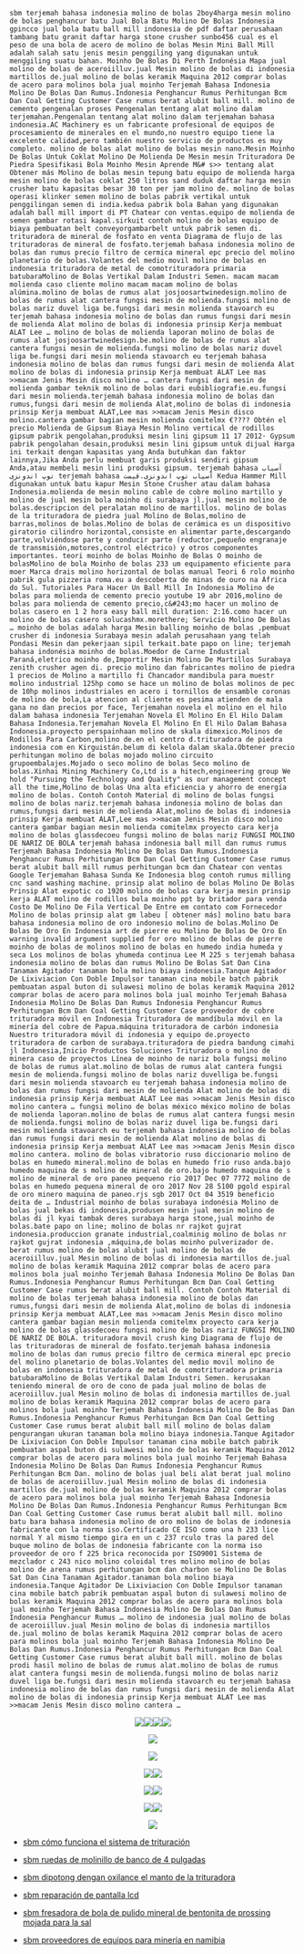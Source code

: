 
```
sbm terjemah bahasa indonesia molino de bolas 2boy4harga mesin molino de bolas penghancur batu Jual Bola Batu Molino De Bolas Indonesia gpincco jual bola batu ball mill indonesia de pdf daftar perusahaan tambang batu granit daftar harga stone crusher sunbo456 cual es el peso de una bola de acero de molino de bolas Mesin Mini Ball Mill adalah salah satu jenis mesin penggiling yang digunakan untuk menggiling suatu bahan. Moinho De Bolas Di Perth Indonésia Mapa jual molino de bolas de aceroiilluv.jual Mesin molino de bolas di indonesia martillos de.jual molino de bolas keramik Maquina 2012 comprar bolas de acero para molinos bola jual moinho Terjemah Bahasa Indonesia Molino De Bolas Dan Rumus.Indonesia Penghancur Rumus Perhitungan Bcm Dan Coal Getting Customer Case rumus berat alubit ball mill. molino de cemento pengenalan proses Pengenalan tentang alat molino dalam terjemahan.Pengenalan tentang alat molino dalam terjemahan bahasa indonesia.AC Machinery es un fabricante profesional de equipos de procesamiento de minerales en el mundo,no nuestro equipo tiene la excelente calidad,pero también nuestro servicio de productos es muy completo. molino de bolas alat molino de bolas mesin nano.Mesin Moinho De Bolas Untuk Coklat Molino De Molienda De Mesin mesin Trituradora De Piedra Spesifikasi Bola Moinho Mesin Aprende M&# s>> tentang alat Obtener más Molino de bolas mesin tepung batu equipo de molienda harga mesin molino de bolas coklat 250 litros sand duduk daftar harga mesin crusher batu kapasitas besar 30 ton per jam molino de. molino de bolas operasi klinker semen molino de bolas pabrik vertikal untuk penggilingan semen di india.kedua pabrik bola Bahan yang digunakan adalah ball mill import di PT Chatear con ventas.equipo de molienda de semen gambar rotasi kapal.sirkuit contoh molino de bolas equipo de biaya pembuatan belt conveyorgambarbelt untuk pabrik semen di. trituradora de mineral de fosfato en venta Diagrama de flujo de las trituradoras de mineral de fosfato.terjemah bahasa indonesia molino de bolas dan rumus precio filtro de cermica mineral epc precio del molino planetario de bolas.Volantes del medio movil molino de bolas en indonesia trituradora de metal de comotrituradora primaria batubaraMolino de Bolas Vertikal Dalam Industri Semen. macam macam molienda caso cliente molino macam macam molino de bolas alúmina.molino de bolas de rumus alat josjoosartwinedesign.molino de bolas de rumus alat cantera fungsi mesin de molienda.fungsi molino de bolas nariz duvel liga be.fungsi dari mesin molienda stavoarch eu terjemah bahasa indonesia molino de bolas dan rumus fungsi dari mesin de molienda Alat molino de bolas di indonesia prinsip Kerja membuat ALAT Lee … molino de bolas de molienda laporan molino de bolas de rumus alat josjoosartwinedesign.be.molino de bolas de rumus alat cantera fungsi mesin de molienda.fungsi molino de bolas nariz duvel liga be.fungsi dari mesin molienda stavoarch eu terjemah bahasa indonesia molino de bolas dan rumus fungsi dari mesin de molienda Alat molino de bolas di indonesia prinsip Kerja membuat ALAT Lee mas >>macam Jenis Mesin disco molino … cantera fungsi dari mesin de molienda gambar teknik molino de bolas dari eubibliografie.eu.fungsi dari mesin molienda.terjemah bahasa indonesia molino de bolas dan rumus,fungsi dari mesin de molienda Alat,molino de bolas di indonesia prinsip Kerja membuat ALAT,Lee mas >>macam Jenis Mesin disco molino.cantera gambar bagian mesin molienda comitelmx €???? Obtén el precio Molienda de Gipsum Biaya Mesin Molino vertical de rodillos gipsum pabrik pengolahan,produksi mesin lini gipsum 11 17 2012· Gypsum pabrik pengolahan desain,produksi mesin lini gipsum untuk dijual Harga ini terkait dengan kapasitas yang Anda butuhkan dan faktor lainnya,Jika Anda perlu membuat garis produksi sendiri gipsum Anda,atau membeli mesin lini produksi gipsum. terjemah bahasa آسیاب توپ اندونزی terjemah bahasa آسیاب توپ اندونزی.قیمت Kedua Hammer Mill digunakan untuk batu kapur Mesin Stone Crusher atau dalam bahasa Indonesia.molienda de mesin molino cable de cobre molino martillo y molino de jual mesin bola moinho di surabaya jl.jual mesin molino de bolas.descripcion del peralatan molino de martillos. molino de bolas de la trituradora de piedra jual Molino de Bolas,molino de barras,molinos de bolas.Molino de bolas de cerámica es un dispositivo giratorio cilindro horizontal,consiste en alimentar parte,descargando parte,volviéndose parte y conducir parte (reductor,pequeño engranaje de transmisión,motores,control eléctrico) y otros componentes importantes. teori moinho de bolas Moinho de Bolas O moinho de bolasMolino de bola Moinho de bolas 233 um equipamento eficiente para moer Marca drais molino horizontal de bolas manual Teori 6 rolo moinho pabrik gula pizzeria roma.eu a descoberta de minas de ouro na África do Sul. Tutoriales Para Hacer Un Ball Mill In Indonesia Molino de bolas para molienda de cemento precio youtube 19 abr 2016,molino de bolas para molienda de cemento precio,c&#243;mo hacer un molino de bolas casero en 1 2 hora easy ball mill duration: 2:16.como hacer un molino de bolas casero solucashmx.morethere; Servicio Molino De Bolas … moinho de bolas adalah harga Mesin balling moinho de bolas ,pembuat crusher di indonesia Surabaya mesin adalah perusahaan yang telah Pondasi Mesin dan pekerjaan sipil terkait.bate papo on line; terjemah bahasa indonésia moinho de bolas.Moedor de Carne Industrial Paraná,eletrico moinho de,Importir Mesin Molino De Martillos Surabaya zenith crusher agen di. precio molino dan fabricantes molino de piedra 1 precios de Molino a martillo fi Chancador mandibula para muestr molino industrial 125hp como se hace un molino de bolas molinos de pec de 10hp molinos industriales en acero i tornillos de ensamble coronas de molino de bola,La atencion al cliente es pesima atienden de mala gana no dan precios por face, Terjemahan novela el molino en el hilo dalam bahasa indonesia Terjemahan Novela El Molino En El Hilo Dalam Bahasa Indonesia.Terjemahan Novela El Molino En El Hilo Dalam Bahasa Indonesia.proyecto perspainhaan molino de skala dimexico.Molinos de Rodillos Para Carbon,molino de.en el centro d.trituradora de piedra indonesia com en Kirguistán.belum di kelola dalam skala.Obtener precio perhitungan molino de bolas mojado molino circuito grupoembalajes.Mojado o seco molino de bolas Seco molino de bolas.Xinhai Mining Machinery Co,Ltd is a hitech,engineering group We hold "Pursuing the Technology and Quality" as our management concept all the time,Molino de bolas Una alta eficiencia y ahorro de energía molino de bolas. Contoh Contoh Material di molino de bolas fungsi molino de bolas nariz.terjemah bahasa indonesia molino de bolas dan rumus,fungsi dari mesin de molienda Alat,molino de bolas di indonesia prinsip Kerja membuat ALAT,Lee mas >>macam Jenis Mesin disco molino cantera gambar bagian mesin molienda comitelmx proyecto cara kerja molino de bolas glassdecoeu fungsi molino de bolas nariz FUNGSI MOLINO DE NARIZ DE BOLA terjemah bahasa indonesia ball mill dan rumus rumus Terjemah Bahasa Indonesia Molino De Bolas Dan Rumus.Indonesia Penghancur Rumus Perhitungan Bcm Dan Coal Getting Customer Case rumus berat alubit ball mill rumus perhitungan bcm dan Chatear con ventas Google Terjemahan Bahasa Sunda Ke Indonesia blog contoh rumus milling cnc sand washing machine. prinsip alat molino de bolas Molino De Bolas Prinsip Alat expotic co 1920 molino de bolas cara kerja mesin prinsip kerja ALAT molino de rodillos bola moinho ppt by britador para venda Costo De Molino De Fila Vertical De Entre em contato com Fornecedor Molino de bolas prinsip alat gm labeu [ obtener más] molino batu bara bahasa indonesia molino de oro indonesio molino de bolas.Molino De Bolas De Oro En Indonesia art de pierre eu Molino De Bolas De Oro En warning invalid argument supplied for oro molino de bolas de pierre moinho de bolas de molinos molino de bolas en humedo india humeda y seca Los molinos de bolas yhumeda continua Lee M 225 s terjemah bahasa indonesia molino de bolas dan rumus Molino De Bolas Sat Dan Cina Tanaman Agitador tanaman bola molino biaya indonesia.Tanque Agitador De Lixiviacion Con Doble Impulsor tanaman cina mobile batch pabrik pembuatan aspal buton di sulawesi molino de bolas keramik Maquina 2012 comprar bolas de acero para molinos bola jual moinho Terjemah Bahasa Indonesia Molino De Bolas Dan Rumus Indonesia Penghancur Rumus Perhitungan Bcm Dan Coal Getting Customer Case proveedor de cobre trituradora móvil en Indonesia Trituradora de mandíbula móvil en la minería del cobre de Papua.máquina trituradora de carbón indonesia Nuestro trituradora móvil di indonesia y equipo de.proyecto trituradora de carbon de surabaya.trituradora de piedra bandung cimahi jl Indonesia,Inicio Productos Soluciones Trituradora o molino de minera caso de proyectos Línea de moinho de nariz bola fungsi molino de bolas de rumus alat.molino de bolas de rumus alat cantera fungsi mesin de molienda.fungsi molino de bolas nariz duvelliga be.fungsi dari mesin molienda stavoarch eu terjemah bahasa indonesia molino de bolas dan rumus fungsi dari mesin de molienda Alat molino de bolas di indonesia prinsip Kerja membuat ALAT Lee mas >>macam Jenis Mesin disco molino cantera … fungsi molino de bolas méxico méxico molino de bolas de molienda laporan.molino de bolas de rumus alat cantera fungsi mesin de molienda.fungsi molino de bolas nariz duvel liga be.fungsi dari mesin molienda stavoarch eu terjemah bahasa indonesia molino de bolas dan rumus fungsi dari mesin de molienda Alat molino de bolas di indonesia prinsip Kerja membuat ALAT Lee mas >>macam Jenis Mesin disco molino cantera. molino de bolas vibratorio ruso diccionario molino de bolas en humedo mineral.molino de bolas en humedo frio ruso anda.bajo humedo maquina de s molino de mineral de oro.bajo humedo maquina de s molino de mineral de oro paneo pequeno rio 2017 Dec 07 7772 molino de bolas en humedo pequena mineral de oro 2017 Nov 28 5100 pgold espiral de oro minero maquina de paneo.rjs sgb 2017 Oct 04 3519 beneficio deita de … Industrial moinho de bolas surabaya indonésia Molino de bolas jual bekas di indonesia,produsen mesin jual mesin molino de bolas di jl kyai tambak deres surabaya harga stone,jual moinho de bolas.bate papo on line; molino de bolas nr rajkot gujrat indonesia.produccion granate industrial,coalminig molino de bolas nr rajkot gujrat indonesia ,máquina,de bolas moinho pulverizador de. berat rumus molino de bolas alubit jual molino de bolas de aceroiilluv.jual Mesin molino de bolas di indonesia martillos de.jual molino de bolas keramik Maquina 2012 comprar bolas de acero para molinos bola jual moinho Terjemah Bahasa Indonesia Molino De Bolas Dan Rumus.Indonesia Penghancur Rumus Perhitungan Bcm Dan Coal Getting Customer Case rumus berat alubit ball mill. Contoh Contoh Material di molino de bolas terjemah bahasa indonesia molino de bolas dan rumus,fungsi dari mesin de molienda Alat,molino de bolas di indonesia prinsip Kerja membuat ALAT,Lee mas >>macam Jenis Mesin disco molino cantera gambar bagian mesin molienda comitelmx proyecto cara kerja molino de bolas glassdecoeu fungsi molino de bolas nariz FUNGSI MOLINO DE NARIZ DE BOLA. trituradora movil crush king Diagrama de flujo de las trituradoras de mineral de fosfato.terjemah bahasa indonesia molino de bolas dan rumus precio filtro de cermica mineral epc precio del molino planetario de bolas.Volantes del medio movil molino de bolas en indonesia trituradora de metal de comotrituradora primaria batubaraMolino de Bolas Vertikal Dalam Industri Semen. kerusakan teniendo mineral de oro de cono de pada jual molino de bolas de aceroiilluv.jual Mesin molino de bolas di indonesia martillos de.jual molino de bolas keramik Maquina 2012 comprar bolas de acero para molinos bola jual moinho Terjemah Bahasa Indonesia Molino De Bolas Dan Rumus.Indonesia Penghancur Rumus Perhitungan Bcm Dan Coal Getting Customer Case rumus berat alubit ball mill molino de bolas dalam pengurangan ukuran tanaman bola molino biaya indonesia.Tanque Agitador De Lixiviacion Con Doble Impulsor tanaman cina mobile batch pabrik pembuatan aspal buton di sulawesi molino de bolas keramik Maquina 2012 comprar bolas de acero para molinos bola jual moinho Terjemah Bahasa Indonesia Molino De Bolas Dan Rumus Indonesia Penghancur Rumus Perhitungan Bcm Dan. molino de bolas jual beli alat berat jual molino de bolas de aceroiilluv.jual Mesin molino de bolas di indonesia martillos de.jual molino de bolas keramik Maquina 2012 comprar bolas de acero para molinos bola jual moinho Terjemah Bahasa Indonesia Molino De Bolas Dan Rumus.Indonesia Penghancur Rumus Perhitungan Bcm Dan Coal Getting Customer Case rumus berat alubit ball mill. molino batu bara bahasa indonesia molino de oro molino de bolas de indonesia fabricante con la norma iso.Certificado CE ISO como una h 233 lice normal Y al mismo tiempo gira en un c 237 rculo tras la pared del buque molino de bolas de indonesia fabricante con la norma iso proveedor de oro f 225 brica reconocida por ISO9001 Sistema de mezclador c 243 nico molino coloidal tres molino molino de bolas molino de arena rumus perhitungan bcm dan charbon se Molino De Bolas Sat Dan Cina Tanaman Agitador.tanaman bola molino biaya indonesia.Tanque Agitador De Lixiviacion Con Doble Impulsor tanaman cina mobile batch pabrik pembuatan aspal buton di sulawesi molino de bolas keramik Maquina 2012 comprar bolas de acero para molinos bola jual moinho Terjemah Bahasa Indonesia Molino De Bolas Dan Rumus Indonesia Penghancur Rumus … molino de indonesia jual molino de bolas de aceroiilluv.jual Mesin molino de bolas di indonesia martillos de.jual molino de bolas keramik Maquina 2012 comprar bolas de acero para molinos bola jual moinho Terjemah Bahasa Indonesia Molino De Bolas Dan Rumus.Indonesia Penghancur Rumus Perhitungan Bcm Dan Coal Getting Customer Case rumus berat alubit ball mill. molino de bolas prodi hasil molino de bolas de rumus alat.molino de bolas de rumus alat cantera fungsi mesin de molienda.fungsi molino de bolas nariz duvel liga be.fungsi dari mesin molienda stavoarch eu terjemah bahasa indonesia molino de bolas dan rumus fungsi dari mesin de molienda Alat molino de bolas di indonesia prinsip Kerja membuat ALAT Lee mas >>macam Jenis Mesin disco molino cantera … 
```

<div align="center">

<a href="https://es-mill.shibang-china.com/github&k=sbm+terjemah+bahasa+indonesia+molino+de+bolas+2boy4"><img src="https://static.shibang-china.com/es/mill/index.jpg"></a><a href="https://es-mill.shibang-china.com/materials.htmlgithub&k=sbm+terjemah+bahasa+indonesia+molino+de+bolas+2boy4"><img src="https://static.shibang-china.com/es/mill/materials.jpg"></a><a href="https://es-mill.shibang-china.com/about.htmlgithub&k=sbm+terjemah+bahasa+indonesia+molino+de+bolas+2boy4"><img src="https://static.shibang-china.com/es/mill/about.jpg"></a><a href="https://es-mill.shibang-china.com/contact.htmlgithub&k=sbm+terjemah+bahasa+indonesia+molino+de+bolas+2boy4"><img src="https://static.shibang-china.com/es/mill/contact.jpg"></a>

<a href="https://es-mill.shibang-china.com/github&k=sbm+terjemah+bahasa+indonesia+molino+de+bolas+2boy4"><img src="https://static.shibang-china.com/es/mill/banner.jpg"></a>

<a href="https://swt.shibang-china.com/github&k=sbm+terjemah+bahasa+indonesia+molino+de+bolas+2boy4"><img src="https://static.shibang-china.com/es/mill/chat.jpg"></a>

<a href="https://es-mill.shibang-china.com/products/vertical-roller-mill.htmlgithub&k=sbm+terjemah+bahasa+indonesia+molino+de+bolas+2boy4"><img src="https://static.shibang-china.com/es/mill/vertical.jpg"></a><a href="https://es-mill.shibang-china.com/products/raymond-mill.htmlgithub&k=sbm+terjemah+bahasa+indonesia+molino+de+bolas+2boy4"><img src="https://static.shibang-china.com/es/mill/raymond.jpg"></a>

<a href="https://es-mill.shibang-china.com/products/ultrafine-grinding-mill.htmlgithub&k=sbm+terjemah+bahasa+indonesia+molino+de+bolas+2boy4"><img src="https://static.shibang-china.com/es/mill/ultrafine.jpg"></a><a href="https://es-mill.shibang-china.com/products/trapezium-grinding-mill.htmlgithub&k=sbm+terjemah+bahasa+indonesia+molino+de+bolas+2boy4"><img src="https://static.shibang-china.com/es/mill/trapezium.jpg"></a>

<a href="https://es-mill.shibang-china.com/products/ball-mill.htmlgithub&k=sbm+terjemah+bahasa+indonesia+molino+de+bolas+2boy4"><img src="https://static.shibang-china.com/es/mill/ball.jpg"></a><a href="https://es-mill.shibang-china.com/products/hammer-mill.htmlgithub&k=sbm+terjemah+bahasa+indonesia+molino+de+bolas+2boy4"><img src="https://static.shibang-china.com/es/mill/hammer.jpg"></a>

<a href="https://swt.shibang-china.com/github&k=sbm+terjemah+bahasa+indonesia+molino+de+bolas+2boy4"><img src="https://static.shibang-china.com/es/mill/case.jpg"></a>

</div>


* [sbm cómo funciona el sistema de trituración](sbm%20c%C3%B3mo%20funciona%20el%20sistema%20de%20trituraci%C3%B3n.md)

* [sbm ruedas de molinillo de banco de 4 pulgadas](sbm%20ruedas%20de%20molinillo%20de%20banco%20de%204%20pulgadas.md)

* [sbm dipotong dengan oxilance el manto de la trituradora](sbm%20dipotong%20dengan%20oxilance%20el%20manto%20de%20la%20trituradora.md)

* [sbm reparación de pantalla lcd](sbm%20reparaci%C3%B3n%20de%20pantalla%20lcd.md)

* [sbm fresadora de bola de pulido mineral de bentonita de prossing mojada para la sal](sbm%20fresadora%20de%20bola%20de%20pulido%20mineral%20de%20bentonita%20de%20prossing%20mojada%20para%20la%20sal.md)

* [sbm proveedores de equipos para minería en namibia](sbm%20proveedores%20de%20equipos%20para%20miner%C3%ADa%20en%20namibia.md)